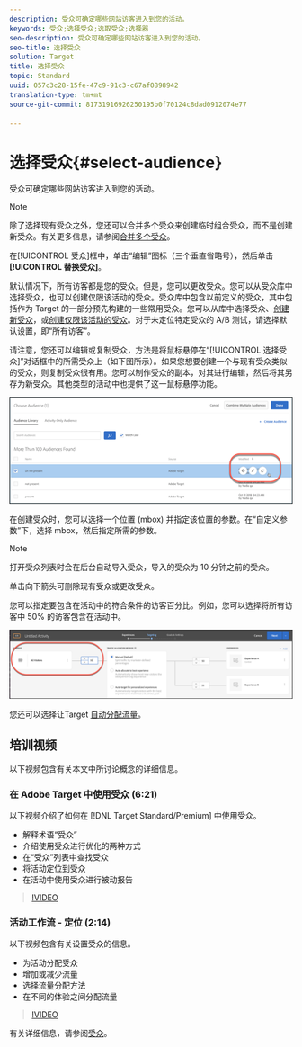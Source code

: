 ```yaml
---
description: 受众可确定哪些网站访客进入到您的活动。
keywords: 受众;选择受众;选取受众;选择器
seo-description: 受众可确定哪些网站访客进入到您的活动。
seo-title: 选择受众
solution: Target
title: 选择受众
topic: Standard
uuid: 057c3c28-15fe-47c9-91c3-c67af0898942
translation-type: tm+mt
source-git-commit: 81731916926250195b0f70124c8dad0912074e77

---
```



# 选择受众{#select-audience}

受众可确定哪些网站访客进入到您的活动。

>[!NOTE]
>
>除了选择现有受众之外，您还可以合并多个受众来创建临时组合受众，而不是创建新受众。有关更多信息，请参阅[合并多个受众](../../../c-target/combining-multiple-audiences.md#concept_A7386F1EA4394BD2AB72399C225981E5)。

在[!UICONTROL 受众]框中，单击“编辑”图标（三个垂直省略号），然后单击 **[!UICONTROL 替换受众]**。

默认情况下，所有访客都是您的受众。但是，您可以更改受众。您可以从受众库中选择受众，也可以创建仅限该活动的受众。受众库中包含以前定义的受众，其中包括作为 Target 的一部分预先构建的一些常用受众。您可以从库中选择受众、[创建新受众](../../../c-target/c-audiences/create-audience.md#task_1D507519D3AD4390B507F188BD294DC1)，或[创建仅限该活动的受众](../../../c-target/creating-activity-only-audience.md#concept_A6BADCF530ED4AE1852E677FEBE68483)。对于未定位特定受众的 A/B 测试，请选择默认设置，即“所有访客”。

请注意，您还可以编辑或复制受众，方法是将鼠标悬停在“[!UICONTROL 选择受众]”对话框中的所需受众上（如下图所示）。如果您想要创建一个与现有受众类似的受众，则复制受众很有用。您可以制作受众的副本，对其进行编辑，然后将其另存为新受众。其他类型的活动中也提供了这一鼠标悬停功能。

![](assets/audience_picker_hover.png)

在创建受众时，您可以选择一个位置 (mbox) 并指定该位置的参数。在“自定义参数”下，选择 mbox，然后指定所需的参数。

>[!NOTE]
>
>打开受众列表时会在后台自动导入受众，导入的受众为 10 分钟之前的受众。

单击向下箭头可删除现有受众或更改受众。

您可以指定要包含在活动中的符合条件的访客百分比。例如，您可以选择将所有访客中 50% 的访客包含在活动中。

![受众百分比](/help/c-activities/t-test-ab/t-test-create-ab/assets/audperc-new.png)

您还可以选择让Target [自动分配流量](../../../c-activities/automated-traffic-allocation/automated-traffic-allocation.md#concept_A1407678796B4C569E94CBA8A9F7F5D4)。

## 培训视频

以下视频包含有关本文中所讨论概念的详细信息。

### 在 Adobe Target 中使用受众 (6:21)

以下视频介绍了如何在 [!DNL Target Standard/Premium] 中使用受众。

* 解释术语“受众”
* 介绍使用受众进行优化的两种方式
* 在“受众”列表中查找受众
* 将活动定位到受众
* 在活动中使用受众进行被动报告

>[!VIDEO](https://video.tv.adobe.com/v/17398?captions=chi_hans)

### 活动工作流 - 定位 (2:14)

以下视频包含有关设置受众的信息。

* 为活动分配受众
* 增加或减少流量
* 选择流量分配方法
* 在不同的体验之间分配流量

>[!VIDEO](https://video.tv.adobe.com/v/17385?captions=chi_hans)

有关详细信息，请参阅[受众](../../../c-target/c-audiences/audiences.md#concept_65BE870D290E412D8BBF557EEA67C271)。
